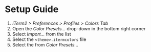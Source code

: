 # Setup Guide

1.  _iTerm2 > Preferences > Profiles > Colors Tab_
2.  Open the _Color Presets..._ drop-down in the bottom right corner
3.  Select _Import..._ from the list
4.  Select the `<theme>.itermcolors` file
5.  Select the _<theme>_ from _Color Presets..._
